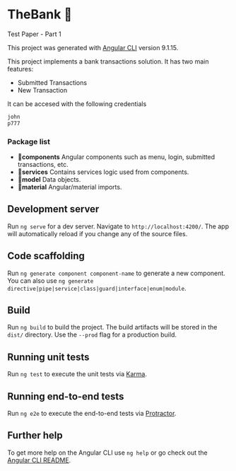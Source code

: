 # TheBank :seedling:

Test Paper - Part 1

This project was generated with [Angular CLI](https://github.com/angular/angular-cli) version 9.1.15.

This project implements a bank transactions solution. It has two main features:

- Submitted Transactions
- New Transaction

It can be accesed with the following credentials
```bash
john
p777
```

### Package list

 - :file_folder:**components** Angular components such as menu, login, submitted transactions, etc.
 - :file_folder:**services** Contains services logic used from components.
 - :file_folder:**model** Data objects.
 - :file_folder:**material** Angular/material imports.

## Development server

Run `ng serve` for a dev server. Navigate to `http://localhost:4200/`. The app will automatically reload if you change any of the source files.

## Code scaffolding

Run `ng generate component component-name` to generate a new component. You can also use `ng generate directive|pipe|service|class|guard|interface|enum|module`.

## Build

Run `ng build` to build the project. The build artifacts will be stored in the `dist/` directory. Use the `--prod` flag for a production build.

## Running unit tests

Run `ng test` to execute the unit tests via [Karma](https://karma-runner.github.io).

## Running end-to-end tests

Run `ng e2e` to execute the end-to-end tests via [Protractor](http://www.protractortest.org/).

## Further help

To get more help on the Angular CLI use `ng help` or go check out the [Angular CLI README](https://github.com/angular/angular-cli/blob/master/README.md).
